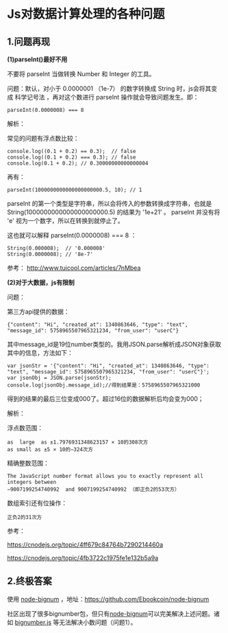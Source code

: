 # Js对数据计算处理的各种问题

## 1.问题再现

**(1)parseInt()最好不用**

不要将 parseInt 当做转换 Number 和 Integer 的工具。

问题：默认，对小于 0.0000001 （1e-7） 的数字转换成 String 时，js会将其变成 科学记号法 ，再对这个数进行 parseInt 操作就会导致问题发生。即：

```
parseInt(0.0000008) === 8
```

解析：

常见的问题有浮点数比较：

```
console.log((0.1 + 0.2) == 0.3);  // false
console.log((0.1 + 0.2) === 0.3); // false
console.log(0.1 + 0.2); // 0.30000000000000004
```

再有：

```
parseInt(1000000000000000000000.5, 10); // 1
```

parseInt 的第一个类型是字符串，所以会将传入的参数转换成字符串，也就是 String(1000000000000000000000.5) 的结果为 '1e+21' 。 parseInt 并没有将 'e' 视为一个数字，所以在转换到就停止了。

这也就可以解释 parseInt(0.0000008) === 8 ：

```
String(0.000008);  // '0.000008'
String(0.0000008); // '8e-7'
```

参考： http://www.tuicool.com/articles/7nMbea

**(2)对于大数据，js有限制**

问题：

第三方api提供的数据：

```
{"content": "Hi", "created_at": 1340863646, "type": "text", "message_id": 5758965507965321234, "from_user": "userC"}
```

其中message_id是19位number类型的。我用JSON.parse解析成JSON对象获取其中的信息，方法如下：

```
var jsonStr = '{"content": "Hi", "created_at": 1340863646, "type": "text", "message_id": 5758965507965321234, "from_user": "userC"}';
var jsonObj = JSON.parse(jsonStr);
console.log(jsonObj.message_id);//得到结果是：5758965507965321000
```

得到的结果的最后三位变成000了。超过16位的数据解析后均会变为000；

解析：

浮点数范围：

```
as  large  as ±1.7976931348623157 × 10的308次方
as small as ±5 × 10的−324次方
```

精确整数范围：

```
The JavaScript number format allows you to exactly represent all integers between
−9007199254740992  and 9007199254740992 （即正负2的53次方）
```

数组索引还有位操作：

```
正负2的31次方
```

参考：

https://cnodejs.org/topic/4ff679c84764b7290214460a

https://cnodejs.org/topic/4fb3722c1975fe1e132b5a9a

## 2.终极答案

使用 [node-bignum][] ，地址：https://github.com/Ebookcoin/node-bignum

社区出现了很多bignumber包，但只有[node-bignum][]可以完美解决上述问题。诸如 [bignumber.js][] 等无法解决小数问题（问题1）。

[node-bignum]: https://github.com/Ebookcoin/node-bignum
[bignumber.js]: https://github.com/MikeMcl/bignumber.js
